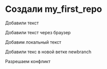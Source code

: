 ﻿# Cоздали my_first_repo

Добавили текст

Добавили текст через браузер

Добавим локальный текст

Добавили текс в новой ветке newbranch

Разрешаем конфликт

